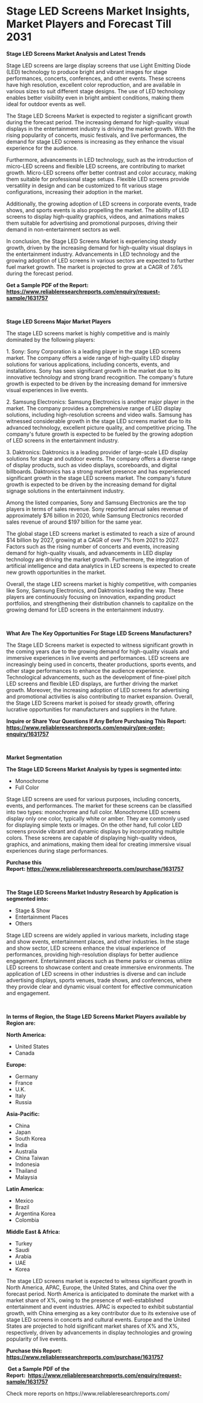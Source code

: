 <p><h1>Stage LED Screens Market Insights, Market Players and Forecast Till 2031</h1></p><p><strong>Stage LED Screens Market Analysis and Latest Trends</strong></p>
<p><p>Stage LED screens are large display screens that use Light Emitting Diode (LED) technology to produce bright and vibrant images for stage performances, concerts, conferences, and other events. These screens have high resolution, excellent color reproduction, and are available in various sizes to suit different stage designs. The use of LED technology enables better visibility even in bright ambient conditions, making them ideal for outdoor events as well.</p><p>The Stage LED Screens Market is expected to register a significant growth during the forecast period. The increasing demand for high-quality visual displays in the entertainment industry is driving the market growth. With the rising popularity of concerts, music festivals, and live performances, the demand for stage LED screens is increasing as they enhance the visual experience for the audience.</p><p>Furthermore, advancements in LED technology, such as the introduction of micro-LED screens and flexible LED screens, are contributing to market growth. Micro-LED screens offer better contrast and color accuracy, making them suitable for professional stage setups. Flexible LED screens provide versatility in design and can be customized to fit various stage configurations, increasing their adoption in the market.</p><p>Additionally, the growing adoption of LED screens in corporate events, trade shows, and sports events is also propelling the market. The ability of LED screens to display high-quality graphics, videos, and animations makes them suitable for advertising and promotional purposes, driving their demand in non-entertainment sectors as well.</p><p>In conclusion, the Stage LED Screens Market is experiencing steady growth, driven by the increasing demand for high-quality visual displays in the entertainment industry. Advancements in LED technology and the growing adoption of LED screens in various sectors are expected to further fuel market growth. The market is projected to grow at a CAGR of 7.6% during the forecast period.</p></p>
<p><strong>Get a Sample PDF of the Report:&nbsp; <a href="https://www.reliableresearchreports.com/enquiry/request-sample/1631757">https://www.reliableresearchreports.com/enquiry/request-sample/1631757</a></strong></p>
<p>&nbsp;</p>
<p><strong>Stage LED Screens Major Market Players</strong></p>
<p><p>The stage LED screens market is highly competitive and is mainly dominated by the following players:</p><p>1. Sony: Sony Corporation is a leading player in the stage LED screens market. The company offers a wide range of high-quality LED display solutions for various applications, including concerts, events, and installations. Sony has seen significant growth in the market due to its innovative technology and strong brand recognition. The company's future growth is expected to be driven by the increasing demand for immersive visual experiences in live events.</p><p>2. Samsung Electronics: Samsung Electronics is another major player in the market. The company provides a comprehensive range of LED display solutions, including high-resolution screens and video walls. Samsung has witnessed considerable growth in the stage LED screens market due to its advanced technology, excellent picture quality, and competitive pricing. The company's future growth is expected to be fueled by the growing adoption of LED screens in the entertainment industry.</p><p>3. Daktronics: Daktronics is a leading provider of large-scale LED display solutions for stage and outdoor events. The company offers a diverse range of display products, such as video displays, scoreboards, and digital billboards. Daktronics has a strong market presence and has experienced significant growth in the stage LED screens market. The company's future growth is expected to be driven by the increasing demand for digital signage solutions in the entertainment industry.</p><p>Among the listed companies, Sony and Samsung Electronics are the top players in terms of sales revenue. Sony reported annual sales revenue of approximately $76 billion in 2020, while Samsung Electronics recorded sales revenue of around $197 billion for the same year.</p><p>The global stage LED screens market is estimated to reach a size of around $14 billion by 2027, growing at a CAGR of over 7% from 2021 to 2027. Factors such as the rising number of concerts and events, increasing demand for high-quality visuals, and advancements in LED display technology are driving the market growth. Furthermore, the integration of artificial intelligence and data analytics in LED screens is expected to create new growth opportunities in the market.</p><p>Overall, the stage LED screens market is highly competitive, with companies like Sony, Samsung Electronics, and Daktronics leading the way. These players are continuously focusing on innovation, expanding product portfolios, and strengthening their distribution channels to capitalize on the growing demand for LED screens in the entertainment industry.</p></p>
<p>&nbsp;</p>
<p><strong>What Are The Key Opportunities For Stage LED Screens Manufacturers?</strong></p>
<p><p>The Stage LED Screens market is expected to witness significant growth in the coming years due to the growing demand for high-quality visuals and immersive experiences in live events and performances. LED screens are increasingly being used in concerts, theater productions, sports events, and other stage performances to enhance the audience experience. Technological advancements, such as the development of fine-pixel pitch LED screens and flexible LED displays, are further driving the market growth. Moreover, the increasing adoption of LED screens for advertising and promotional activities is also contributing to market expansion. Overall, the Stage LED Screens market is poised for steady growth, offering lucrative opportunities for manufacturers and suppliers in the future.</p></p>
<p><strong>Inquire or Share Your Questions If Any Before Purchasing This Report: <a href="https://www.reliableresearchreports.com/enquiry/pre-order-enquiry/1631757">https://www.reliableresearchreports.com/enquiry/pre-order-enquiry/1631757</a></strong></p>
<p>&nbsp;</p>
<p><strong>Market Segmentation</strong></p>
<p><strong>The Stage LED Screens Market Analysis by types is segmented into:</strong></p>
<p><ul><li>Monochrome</li><li>Full Color</li></ul></p>
<p><p>Stage LED screens are used for various purposes, including concerts, events, and performances. The market for these screens can be classified into two types: monochrome and full color. Monochrome LED screens display only one color, typically white or amber. They are commonly used for displaying simple texts or images. On the other hand, full color LED screens provide vibrant and dynamic displays by incorporating multiple colors. These screens are capable of displaying high-quality videos, graphics, and animations, making them ideal for creating immersive visual experiences during stage performances.</p></p>
<p><strong>Purchase this Report:&nbsp;<a href="https://www.reliableresearchreports.com/purchase/1631757">https://www.reliableresearchreports.com/purchase/1631757</a></strong></p>
<p>&nbsp;</p>
<p><strong>The Stage LED Screens Market Industry Research by Application is segmented into:</strong></p>
<p><ul><li>Stage & Show</li><li>Entertainment Places</li><li>Others</li></ul></p>
<p><p>Stage LED screens are widely applied in various markets, including stage and show events, entertainment places, and other industries. In the stage and show sector, LED screens enhance the visual experience of performances, providing high-resolution displays for better audience engagement. Entertainment places such as theme parks or cinemas utilize LED screens to showcase content and create immersive environments. The application of LED screens in other industries is diverse and can include advertising displays, sports venues, trade shows, and conferences, where they provide clear and dynamic visual content for effective communication and engagement.</p></p>
<p>&nbsp;</p>
<p><strong>In terms of Region, the Stage LED Screens Market Players available by Region are:</strong></p>
<p>
    <p> <strong> North America: </strong>
        <ul>
            <li>United States</li>
            <li>Canada</li>
        </ul>
        </p> 
    <p> <strong> Europe: </strong>
        <ul>
            <li>Germany</li>
            <li>France</li>
            <li>U.K.</li>
            <li>Italy</li>
            <li>Russia</li>
        </ul>
        </p> 
    <p> <strong> Asia-Pacific: </strong>
        <ul>
            <li>China</li>
            <li>Japan</li>
            <li>South Korea</li>
            <li>India</li>
            <li>Australia</li>
            <li>China Taiwan</li>
            <li>Indonesia</li>
            <li>Thailand</li>
            <li>Malaysia</li>
        </ul>
        </p> 
    <p> <strong> Latin America: </strong>
        <ul>
            <li>Mexico</li>
            <li>Brazil</li>
            <li>Argentina Korea</li>
            <li>Colombia</li>
        </ul>
        </p> 
    <p> <strong> Middle East & Africa: </strong>
        <ul>
            <li>Turkey</li>
            <li>Saudi</li>
            <li>Arabia</li>
            <li>UAE</li>
            <li>Korea</li>
        </ul>
    </p>
    </p>
<p><p>The stage LED screens market is expected to witness significant growth in North America, APAC, Europe, the United States, and China over the forecast period. North America is anticipated to dominate the market with a market share of X%, owing to the presence of well-established entertainment and event industries. APAC is expected to exhibit substantial growth, with China emerging as a key contributor due to its extensive use of stage LED screens in concerts and cultural events. Europe and the United States are projected to hold significant market shares of X% and X%, respectively, driven by advancements in display technologies and growing popularity of live events.</p></p>
<p><strong>Purchase this Report: <a href="https://www.reliableresearchreports.com/purchase/1631757">https://www.reliableresearchreports.com/purchase/1631757</a></strong></p>
<p>&nbsp;<strong>Get a Sample PDF of the Report:&nbsp;&nbsp;<a href="https://www.reliableresearchreports.com/enquiry/request-sample/1631757">https://www.reliableresearchreports.com/enquiry/request-sample/1631757</a></strong></p>
<p><strong></strong></p>
<p>Check more reports on https://www.reliableresearchreports.com/</p>